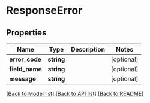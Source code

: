 # ResponseError

## Properties
Name | Type | Description | Notes
------------ | ------------- | ------------- | -------------
**error_code** | **string** |  | [optional] 
**field_name** | **string** |  | [optional] 
**message** | **string** |  | [optional] 

[[Back to Model list]](../README.md#documentation-for-models) [[Back to API list]](../README.md#documentation-for-api-endpoints) [[Back to README]](../README.md)


